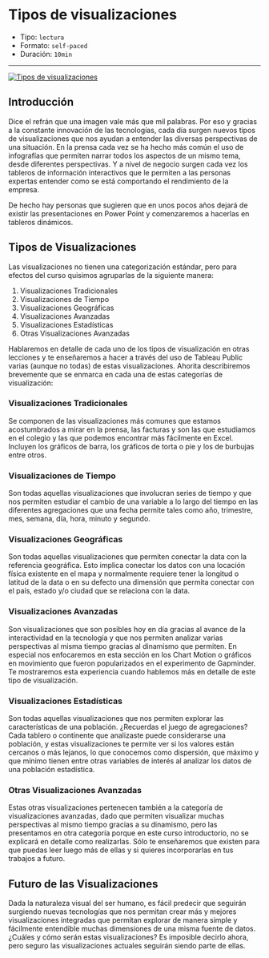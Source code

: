 # Tipos de visualizaciones

* Tipo: `lectura`
* Formato: `self-paced`
* Duración: `10min`

***

[![Tipos de visualizaciones](https://embed-ssl.wistia.com/deliveries/5d3743a164b19833b7050c30b9119a73634adcab.jpg?image_play_button_size=2x&amp;image_crop_resized=960x540&amp;image_play_button=1&amp;image_play_button_color=f7b617e0)](https://laboratoria.wistia.com/medias/gwynb0xoxz?wvideo=gwynb0xoxz)

## Introducción

Dice el refrán que una imagen vale más que mil palabras. Por eso y gracias a la
constante innovación de las tecnologías, cada día surgen nuevos tipos de
visualizaciones que nos ayudan a entender las diversas perspectivas de una
situación. En la prensa cada vez se ha hecho más común el uso de infografías que
permiten narrar todos los aspectos de un mismo tema, desde diferentes
perspectivas. Y a nivel de negocio surgen cada vez los tableros de información
interactivos que le permiten a las personas expertas entender como se está
comportando el rendimiento de la empresa.

De hecho hay personas que sugieren que en unos pocos años dejará de existir las
presentaciones en Power Point y comenzaremos a hacerlas en tableros dinámicos.

## Tipos de Visualizaciones

Las visualizaciones no tienen una categorización estándar, pero para efectos del
curso quisimos agruparlas de la siguiente manera:

1. Visualizaciones Tradicionales
2. Visualizaciones de Tiempo
3. Visualizaciones Geográficas
4. Visualizaciones Avanzadas
5. Visualizaciones Estadísticas
6. Otras Visualizaciones Avanzadas

Hablaremos en detalle de cada uno de los tipos de visualización en otras
lecciones y te enseñaremos a hacer a través del uso de Tableau Public varias
(aunque no todas) de estas visualizaciones. Ahorita describiremos brevemente que
se enmarca en cada una de estas categorías de visualización:

### Visualizaciones Tradicionales

Se componen de las visualizaciones más comunes que estamos acostumbrados a mirar
en la prensa, las facturas y son las que estudiamos en el colegio y las que
podemos encontrar más fácilmente en Excel.
Incluyen los gráficos de barra, los gráficos de torta o pie y los de burbujas
entre otros.

### Visualizaciones de Tiempo

Son todas aquellas visualizaciones que involucran series de tiempo y que nos
permiten estudiar el cambio de una variable a lo largo del tiempo en las
diferentes agregaciones que una fecha permite tales como año, trimestre, mes,
semana, día, hora, minuto y segundo.

### Visualizaciones Geográficas

Son todas aquellas visualizaciones que permiten conectar la data con la
referencia geográfica. Esto implica conectar los datos con una locación física
existente en el mapa y normalmente requiere tener la longitud o latitud de la
data o en su defecto una dimensión que permita conectar con el país, estado y/o
ciudad que se relaciona con la data.

### Visualizaciones Avanzadas

Son visualizaciones que son posibles hoy en día gracias al avance de la
interactividad en la tecnología y que nos permiten analizar varias perspectivas
al misma tiempo gracias al dinamismo que permiten.
En especial nos enfocaremos en esta sección en los Chart Motion o gráficos en
movimiento que fueron popularizados en el experimento de Gapminder. Te
mostraremos esta experiencia cuando hablemos más en detalle de este tipo de
visualización.

### Visualizaciones Estadísticas

Son todas aquellas visualizaciones que nos permiten explorar las características
de una población. ¿Recuerdas el juego de agregaciones? Cada tablero o continente
que analizaste puede considerarse una población, y estas visualizaciones te
permite ver si los valores están cercanos o más lejanos, lo que conocemos como
dispersión, que máximo y que mínimo tienen entre otras variables de interés al
analizar los datos de una población estadística.

### Otras Visualizaciones Avanzadas

Estas otras visualizaciones pertenecen también a la categoría de visualizaciones
avanzadas, dado que permiten visualizar muchas perspectivas al mismo tiempo
gracias a su dinamismo, pero las presentamos en otra categoría porque en este
curso introductorio, no se explicará en detalle como realizarlas. Sólo te
enseñaremos que existen para que puedas leer luego más de ellas y si quieres
incorporarlas en tus trabajos a futuro.

## Futuro de las Visualizaciones

Dada la naturaleza visual del ser humano, es fácil predecir que seguirán
surgiendo nuevas tecnologías que nos permitan crear más y mejores visualizaciones
integradas que permitan explorar de manera simple y fácilmente entendible muchas
dimensiones de una misma fuente de datos. ¿Cuáles y cómo serán estas
visualizaciones? Es imposible decirlo ahora, pero seguro las visualizaciones
actuales seguirán siendo parte de ellas.
